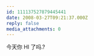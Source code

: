 ```yaml
---
id: 111137527879445441
date: 2008-03-27T09:21:37.000Z
reply: false
media_attachments: 0
---
```


今天你 HI 了吗.?


